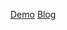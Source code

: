 [Demo](https://flappy-pig-rl.aloe.games/) [Blog](https://medium.com/@marek.michalik/reinforcement-learning-from-scratch-09312c6c0999)
